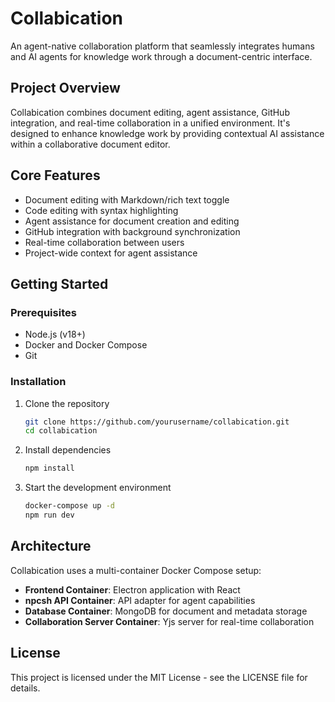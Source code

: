 # Collabication

An agent-native collaboration platform that seamlessly integrates humans and AI agents for knowledge work through a document-centric interface.

## Project Overview

Collabication combines document editing, agent assistance, GitHub integration, and real-time collaboration in a unified environment. It's designed to enhance knowledge work by providing contextual AI assistance within a collaborative document editor.

## Core Features

- Document editing with Markdown/rich text toggle
- Code editing with syntax highlighting
- Agent assistance for document creation and editing
- GitHub integration with background synchronization
- Real-time collaboration between users
- Project-wide context for agent assistance

## Getting Started

### Prerequisites

- Node.js (v18+)
- Docker and Docker Compose
- Git

### Installation

1. Clone the repository
   ```bash
   git clone https://github.com/yourusername/collabication.git
   cd collabication
   ```

2. Install dependencies
   ```bash
   npm install
   ```

3. Start the development environment
   ```bash
   docker-compose up -d
   npm run dev
   ```

## Architecture

Collabication uses a multi-container Docker Compose setup:

- **Frontend Container**: Electron application with React
- **npcsh API Container**: API adapter for agent capabilities
- **Database Container**: MongoDB for document and metadata storage
- **Collaboration Server Container**: Yjs server for real-time collaboration

## License

This project is licensed under the MIT License - see the LICENSE file for details. 